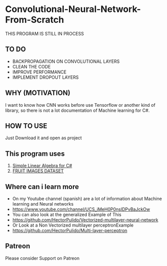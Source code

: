 # Convolutional-Neural-Network-From-Scratch


THIS PROGRAM IS STILL IN PROCESS

## TO DO
- BACKPROPAGATION ON CONVOLUTIONAL LAYERS
- CLEAN THE CODE
- IMPROVE PERFORMANCE
- IMPLEMENT DROPOUT LAYERS

## WHY (MOTIVATION)
I want to know how CNN works before use Tensorflow or another kind of library, so there is not a lot documentation of Machine learning for C#. 

## HOW TO USE
Just Download it and open as project

## This program uses 
1. [Simple Linear Algebra for C#](https://github.com/HectorPulido/Simple_Linear_Algebra)
2. [FRUIT IMAGES DATASET](https://github.com/Horea94/Fruit-Images-Dataset)

## Where can i learn more
- On my Youtube channel (spanish) are a lot of information about Machine learning and Neural networks
- https://www.youtube.com/channel/UCS_iMeH0P0nsIDPvBaJckOw
- You can also look at the generalized Example of This 
- https://github.com/HectorPulido/Vectorized-multilayer-neural-network
- Or Look at a Non Vectorized multilayer perceptronExample
- https://github.com/HectorPulido/Multi-layer-perceptron

## Patreon
Please consider Support on Patreon